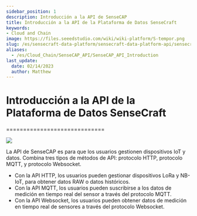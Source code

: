 ```yaml
---
sidebar_position: 1
description: Introducción a la API de SenseCAP
title: Introducción a la API de la Plataforma de Datos SenseCraft
keywords:
- Cloud and Chain
image: https://files.seeedstudio.com/wiki/wiki-platform/S-tempor.png
slug: /es/sensecraft-data-platform/sensecraft-data-platform-api/sensecraft-data-platform-api
aliases:
  - /es/Cloud_Chain/SenseCAP_API/SenseCAP_API_Introduction
last_update:
  date: 02/14/2023
  author: Matthew
---
```


# Introducción a la API de la Plataforma de Datos SenseCraft


=============================

![](https://sensecap-docs.seeed.cc/images/open_api/introduction.png)

La API de SenseCAP es para que los usuarios gestionen dispositivos IoT y datos. Combina tres tipos de métodos de API: protocolo HTTP, protocolo MQTT, y protocolo Websocket.

*   Con la API HTTP, los usuarios pueden gestionar dispositivos LoRa y NB-IoT, para obtener datos RAW o datos históricos.
*   Con la API MQTT, los usuarios pueden suscribirse a los datos de medición en tiempo real del sensor a través del protocolo MQTT.
*   Con la API Websocket, los usuarios pueden obtener datos de medición en tiempo real de sensores a través del protocolo Websocket.
